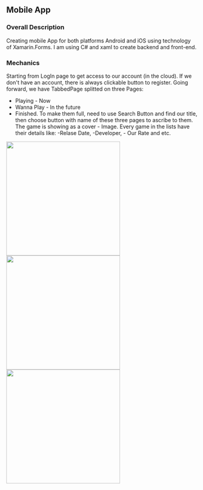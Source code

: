 ## Mobile App 

###  Overall Description 
Creating mobile App for both platforms Android and iOS using technology of Xamarin.Forms. 
I am using C# and xaml to create backend and front-end. 

### Mechanics  
Starting from LogIn page to get access to our account (in the cloud). If we don't have an account, there is always clickable button to register. 
Going forward, we have TabbedPage splitted on three Pages:
- Playing - Now
- Wanna Play - In the future
- Finished. 
To make them full, need to use Search Button and find our title, then choose button with name of these three pages to ascribe to them. The game is showing as a cover - Image.
Every game in the lists have their details like: -Relase Date, -Developer, - Our Rate and etc.


<img src="https://i.imgur.com/ugQArgy.jpg" width="300" >
<img src="https://i.imgur.com/Lch6a6E.jpg" width="300" >
<img src="https://i.imgur.com/1yI0UXS.jpg" width="300" >
